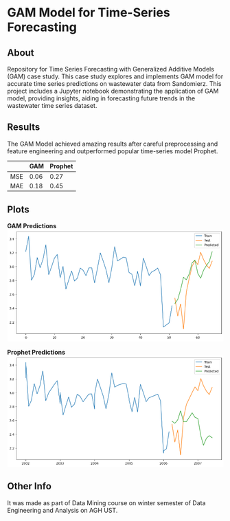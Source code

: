 # GAM Model for Time-Series Forecasting
## About
Repository for Time Series Forecasting with Generalized Additive Models (GAM) case study. This case study explores and implements GAM model for accurate time series predictions on wastewater data from Sandomierz. 
This project includes a Jupyter notebook demonstrating the application of GAM model, providing insights, aiding in forecasting future trends in the wastewater time series dataset.

## Results

The GAM Model achieved amazing results after careful preprocessing and feature engineering and outperformed popular time-series model Prophet. 

| | GAM | Prophet |
|-----|------|-------|
| MSE | 0.06 | 0.27 |
| MAE | 0.18 | 0.45 |

## Plots

**GAM Predictions**
![GAM](static/gam_output.png)

**Prophet Predictions**
![Prophet](static/prophet_output.png)

## Other Info
It was made as part of Data Mining course on winter semester of Data Engineering and Analysis on AGH UST.
